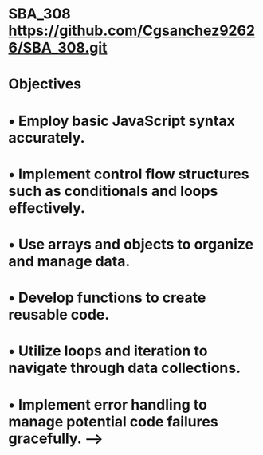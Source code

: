 # SBA_308  https://github.com/Cgsanchez92626/SBA_308.git
#  Objectives 
# •	Employ basic JavaScript syntax accurately. 
# •	Implement control flow structures such as conditionals and loops  effectively. 
# •	Use arrays and objects to organize and manage data. 
# •	Develop functions to create reusable code. 
# •	Utilize loops and iteration to navigate through data collections. 
# •	Implement error handling to manage potential code failures gracefully.  -->
